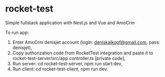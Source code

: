 # rocket-test

Simple fullstack application with Nest.js and Vue and AmoCrm

To run app:

1. Enter AmoCrm denisjet account (login: deniskalkopf@gmail.com, pass: denisjet),
2. Copy authorization code from RocketTest integration and paste it to rocket-test-server/src/app.controller.ts [private code],
3. Run server: cd rocket-test-server, npm run start:dev,
4. Run client: cd rocket-test-client, npm run dev.
